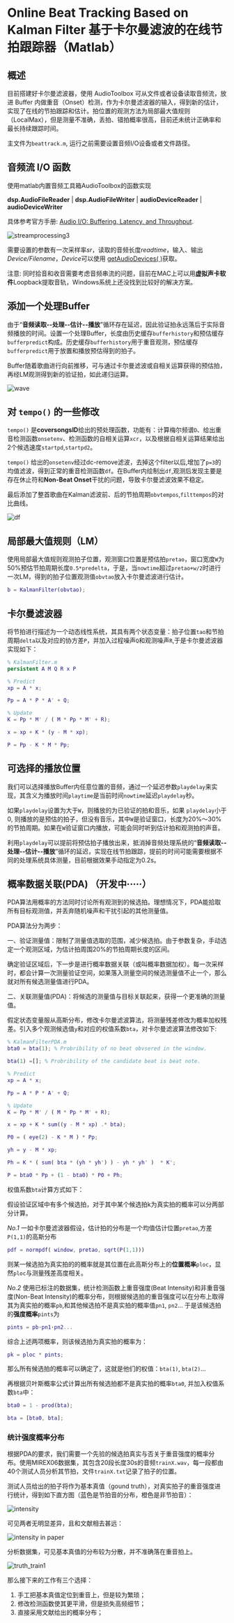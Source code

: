 # Online Beat Tracking Based on  Kalman Filter 基于卡尔曼滤波的在线节拍跟踪器（Matlab）

## 概述

目前搭建好卡尔曼滤波器，使用 AudioToolbox 可从文件或者设备读取音频流，放进 Buffer 内做重音（Onset）检测，作为卡尔曼滤波器的输入，得到新的估计，实现了在线的节拍跟踪和估计。拍位置的观测方法为局部最大值规则（LocalMax），但是测量不准确，丢拍、错拍概率很高，目前还未统计正确率和最长持续跟踪时间。

主文件为```beattrack.m```, 运行之前需要设置音频I/O设备或者文件路径。

## 音频流 I/O 函数

使用matlab内置音频工具箱AudioToolbox的函数实现

**dsp.AudioFileReader** | **dsp.AudioFileWriter** | **audioDeviceReader** | **audioDeviceWriter**

具体参考官方手册: [Audio I/O: Buffering, Latency, and Throughput](https://ww2.mathworks.cn/help/audio/gs/audio-io-buffering-latency-and-throughput.html).

![streamprocessing3](image/streamprocessing3.png "音频流处理过程")

需要设置的参数有一次采样率*sr*，读取的音频长度*readtime*，输入、输出*Device/Filename*，*Device*可以使用 [getAudioDevices( )](https://ww2.mathworks.cn/help/audio/ref/audioplayerrecorder.getaudiodevices.html)获取。

注意: 同时拾音和收音需要考虑音频串流的问题，目前在MAC上可以用**虚拟声卡软件**Loopback提取音轨，Windows系统上还没找到比较好的解决方案。

## 添加一个处理Buffer

由于“**音频读取--处理--估计--播放**”循环存在延迟，因此验证拍永远落后于实际音频播放的时间。设置一个处理Buffer，长度由历史缓存```bufferhistory```和预估缓存```bufferpredict```构成。历史缓存```bufferhistory```用于重音观测，预估缓存```bufferpredict```用于放置和播放预估得到的拍子。

Buffer随着歌曲进行向前推移，可与通过卡尔曼滤波或自相关运算获得的预估拍，再经LM观测得到新的验证拍，如此递归运算。

![wave](image/wave.jpg "波形图")

## 对 ```tempo()``` 的一些修改

```tempo()``` 是**coversongsID**给出的预处理函数，功能有：计算梅尔频谱```D```、给出重音检测函数```onsetenv```、检测函数的自相关运算```xcr```，以及根据自相关运算结果给出2个候选速度```startpd```,```startpd2```。

```tempo()``` 给出的```onsetenv```经过dc-remove滤波，去掉这个filter以后,增加了```p=3```的均值滤波，得到正常的重音检测函数```df```。在Buffer内绘制出```df```,观测后发现主要是存在休止符和**Non-Beat Onset**干扰的问题，导致卡尔曼滤波效果不稳定。

最后添加了整首歌曲在Kalman滤波前、后的节拍周期```obvtempos```,```filttempos```的对比曲线。

![df](image/track_train1.jpg "实时检测函数")

## 局部最大值规则（LM）

使用局部最大值规则观测拍子位置，观测窗口位置是预估拍```pretao```，窗口宽度```W```为50%预估节拍周期长度```0.5*predelta```，于是，当```nowtime```超过```pretao+w/2```时进行一次LM，得到的拍子位置观测值```obvtao```放入卡尔曼滤波进行估计。

``` matlab
b = KalmanFilter(obvtao);
```

## 卡尔曼滤波器

将节拍进行描述为一个动态线性系统，其具有两个状态变量：拍子位置```tao```和节拍周期```delta```以及对应的协方差```P```，并加入过程噪声```Q```和观测噪声```R```,于是卡尔曼滤波器实现如下：

``` matlab
% KalmanFilter.m
persistent A M Q R x P

% Predict
xp = A * x;

Pp = A * P * A' + Q;

% Update
K = Pp * M' / ( M * Pp * M' + R);

x = xp + K * (y - M * xp);

P = Pp - K * M * Pp;   
```

## 可选择的播放位置

我们可以选择播放Buffer内任意位置的音频，通过一个延迟参数```playdelay```来实现，其含义为播放时间```playtime```是当前时间```nowtime```延迟```playdelay```秒。

如果```playdelay```设置为大于```W```，则播放的为已验证的拍和音乐，如果 ```playdelay```小于0, 则播放的是预估的拍子，但没有音乐，其中```W```是验证窗口，长度为20%～30%的节拍周期。如果在```W```验证窗口内播放，可能会同时听到估计拍和观测拍的声音。

利用```playdelay```可以提前将预估拍子播放出来，抵消掉音频处理系统的“**音频读取--处理--估计--播放**”循环的延迟，实现在线节拍跟踪，提前的时间可能需要根据不同的处理系统具体测量，目前根据效果手动指定为0.2s。

## 概率数据关联(PDA)   （开发中·····）

PDA算法用概率的方法同时讨论所有观测到的候选拍。理想情况下，PDA能拾取所有目标观测值，并丢弃随机噪声和干扰引起的其他测量值。

PDA算法分为两步：

一、验证测量值：限制了测量值选取的范围，减少候选拍。由于参数复杂，手动选定一个观测区域，为估计拍周围20%的节拍周期长度的区间。

   确定验证区域后，下一步是进行概率数据关联（或叫概率数据加权）。每一次采样时，都会计算一次测量验证空间，如果落入测量空间的候选测量值不止一个，那么就对所有候选测量值进行PDA。

二、关联测量值(PDA)：将候选的测量值与目标关联起来，获得一个更准确的测量值。

假定状态变量服从高斯分布，修改卡尔曼滤波算法，将测量残差修改为概率加权残差。引入多个观测候选值```y```和对应的权值系数```bta```，对卡尔曼滤波算法修改如下:

``` matlab
% KalmanFilterPDA.m
bta0 = bta(1); % Probribility of no beat obvsered in the window.

bta(1) =[]; % Probribility of the candidate beat is beat note.

% Predict
xp = A * x;

Pp = A * P * A' + Q;

% Update
K = Pp * M' / ( M * Pp * M' + R);

x = xp + K * sum((y - M * xp) .* bta);

P0 = ( eye(2) - K * M ) * Pp;

yh = y - M * xp;

Ph = K * ( sum( bta * (yh * yh') ) - yh * yh' )  * K';

P = bta0 * Pp + (1 - bta0) * P0 + Ph;  
```

权值系数```bta```计算方式如下：

假设验证区域中有多个候选拍，对于其中某个候选拍k为真实拍的概率可以分两部分计算。

*No.1* 一如卡尔曼滤波器假设，估计拍的分布是一个均值估计位置```pretao```,方差```P(1,1)```的高斯分布

``` matlab
pdf = normpdf( window, pretao, sqrt(P(1,1)))
```

则某一候选拍为真实拍的的概率就是其位置在此高斯分布上的**位置概率**```ploc```，显然```ploc```与测量残差高度相关。

*No.2* 使用已标注的数据集，统计检测函数上重音强度(Beat Intensity)和非重音强度(Non-Beat Intensity)的概率分布，则根据候选拍的重音强度可以在分布上取得其为真实拍的概率```pb```,和其他候选拍不是真实拍的概率值```pn1```, ```pn2```... 于是该候选拍的**强度概率**```pints```为

``` matlab
pints = pb·pn1·pn2...
```

综合上述两项概率，则该候选拍为真实拍的概率为：

``` matlab
pk = ploc * pints;
```

那么所有候选拍的概率可以确定了，这就是他们的权值：```bta(1)```, ```bta(2)```...

再根据贝叶斯概率公式计算出所有候选拍都不是真实拍的概率```bta0```, 并加入权值系数```bta```中：

``` matlab
bta0 = 1 - prod(bta);

bta = [bta0, bta];
```

### 统计强度概率分布

根据PDA的要求，我们需要一个先验的候选拍真实与否关于重音强度的概率分布。使用MIREX06数据集，其包含20段长度30s的音频```trainX.wav```，每一段都由40个测试人员分析其节拍，文件```trainX.txt```记录了拍子的位置。

测试人员给出的拍子将作为基本真值（gound truth），对真实拍子的重音强度进行统计，得到如下直方图（蓝色是节拍音的分布，橙色是非节拍音）：

![intensity](image/intensity.jpg)

可见两者无明显差异，且和文献相去甚远：

![intensity in paper](image/intensity_paper.jpg)

分析数据集，可见基本真值的分布较为分散，并不准确落在重音拍上。

![truth_train1](image/truth_train1(1).jpg)

那么接下来的工作有三个选择：

1. 手工把基本真值定位到重音上，但是较为繁琐；
2. 修改检测函数使其更平滑，但是损失高频细节；
3. 直接采用文献给出的概率分布；
